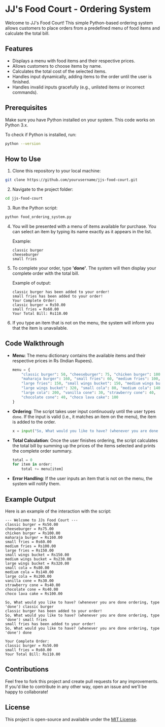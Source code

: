 # JJ's Food Court - Ordering System

Welcome to JJ's Food Court! This simple Python-based ordering system allows customers to place orders from a predefined menu of food items and calculate the total bill.

## Features

- Displays a menu with food items and their respective prices.
- Allows customers to choose items by name.
- Calculates the total cost of the selected items.
- Handles input dynamically, adding items to the order until the user is finished.
- Handles invalid inputs gracefully (e.g., unlisted items or incorrect commands).

## Prerequisites

Make sure you have Python installed on your system. This code works on Python 3.x.

To check if Python is installed, run:

```bash
python --version
```

## How to Use

1. Clone this repository to your local machine:

```bash
git clone https://github.com/yourusername/jjs-food-court.git
```

2. Navigate to the project folder:

```bash
cd jjs-food-court
```

3. Run the Python script:

```bash
python food_ordering_system.py
```

4. You will be presented with a menu of items available for purchase. You can select an item by typing its name exactly as it appears in the list.
   
   Example:
   ```
   classic burger
   cheeseburger
   small fries
   ```

5. To complete your order, type **'done'**. The system will then display your complete order with the total bill.

   Example of output:
   ```
   classic burger has been added to your order!
   small fries has been added to your order!
   Your Complete Order:
   classic burger = Rs50.00
   small fries = Rs60.00
   Your Total Bill: Rs110.00
   ```

6. If you type an item that is not on the menu, the system will inform you that the item is unavailable.

## Code Walkthrough

- **Menu**: The menu dictionary contains the available items and their respective prices in Rs (Indian Rupees).
  
  ```python
  menu = {
      "classic burger": 50, "cheeseburger": 75, "chicken burger": 100, 
      "maharaja burger": 160, "small fries": 60, "medium fries": 100, 
      "large fries": 150, "small wings bucket": 150, "medium wings bucket": 230,
      "large wings bucket": 320, "small cola": 80, "medium cola": 140, 
      "large cola": 200, "vanilla cone": 30, "strawberry cone": 40, 
      "chocolate cone": 40, "choco lava cake": 100
  }
  ```

- **Ordering**: The script takes user input continuously until the user types `done`. If the input is valid (i.e., it matches an item on the menu), the item is added to the order.

  ```python
  x = input("So, What would you like to have? (whenever you are done ordering, type 'done')")
  ```

- **Total Calculation**: Once the user finishes ordering, the script calculates the total bill by summing up the prices of the items selected and prints the complete order summary.

  ```python
  total = 0
  for item in order:
      total += menu[item]
  ```

- **Error Handling**: If the user inputs an item that is not on the menu, the system will notify them.

## Example Output

Here is an example of the interaction with the script:

```
--- Welcome to JJs Food Court ---
classic burger = Rs50.00
cheeseburger = Rs75.00
chicken burger = Rs100.00
maharaja burger = Rs160.00
small fries = Rs60.00
medium fries = Rs100.00
large fries = Rs150.00
small wings bucket = Rs150.00
medium wings bucket = Rs230.00
large wings bucket = Rs320.00
small cola = Rs80.00
medium cola = Rs140.00
large cola = Rs200.00
vanilla cone = Rs30.00
strawberry cone = Rs40.00
chocolate cone = Rs40.00
choco lava cake = Rs100.00

So, What would you like to have? (whenever you are done ordering, type 'done') classic burger
classic burger has been added to your order!
So, What would you like to have? (whenever you are done ordering, type 'done') small fries
small fries has been added to your order!
So, What would you like to have? (whenever you are done ordering, type 'done') done

Your Complete Order:
classic burger = Rs50.00
small fries = Rs60.00
Your Total Bill: Rs110.00
```

## Contributions

Feel free to fork this project and create pull requests for any improvements. If you'd like to contribute in any other way, open an issue and we'll be happy to collaborate!

## License

This project is open-source and available under the [MIT License](LICENSE).
